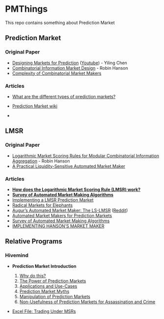 # PMThings
This repo contains something about Prediction Market

## Prediction Market

### Original Paper

- [Designing Markets for Prediction](https://dash.harvard.edu/bitstream/handle/1/5027266/Chen_DesigningMarkets.pdf) ([Youtube](https://www.youtube.com/watch?v=REIXKossJOU&ab_channel=UWVideo))  - Yiling Chen 
- [Combinatorial Information Market Design](https://mason.gmu.edu/~rhanson/combobet.pdf) - Robin Hanson
- [Complexity of Combinatorial Market Makers](http://people.cs.uchicago.edu/~fortnow/papers/LMSR.pdf)

### Articles

- [What are the different types of prediction markets?](https://www.cultivatelabs.com/prediction-markets-guide/what-are-the-different-types-of-prediction-markets)

- [Prediction Market wiki](https://en.wikipedia.org/wiki/Prediction_market)
- 

## LMSR

### Original Paper

- [Logarithmic Market Scoring Rules for Modular Combinatorial Information Aggregation](https://mason.gmu.edu/~rhanson/mktscore.pdf) - Robin Hanson
- [A Practical Liquidity-Sensitive Automated Market Maker](http://www.cs.cmu.edu/~sandholm/liquidity-sensitive%20market%20maker.EC10.pdf)

### Articles

- [**How does the Logarithmic Market Scoring Rule (LMSR) work?**](https://www.cultivatelabs.com/prediction-markets-guide/how-does-logarithmic-market-scoring-rule-lmsr-work)
- [**Survey of Automated Market Making Algorithms**](https://medium.com/terra-money/survey-of-automated-market-making-algorithms-951f91ce727a)
- [Implementing a LMSR Prediction Market](https://beza1e1.tuxen.de/articles/LMSR.html)
- [Radical Markets for Elephants](https://blog.gnosis.pm/radical-markets-for-elephants-a742916812db)
- [Augur’s Automated Market Maker: The LS-LMSR](https://augur.mystrikingly.com/blog/augur-s-automated-market-maker-the-ls-lmsr) ([Reddit](https://www.reddit.com/r/Augur/comments/3ed0wm/augurs_automated_market_maker_the_lslmsr/))
- [Automated Market Makers for Prediction Markets](https://docs.gnosis.io/conditionaltokens/docs/introduction3/)
- [Survey of Automated Market Making Algorithms](https://medium.com/terra-money/survey-of-automated-market-making-algorithms-951f91ce727a)
- [IMPLEMENTING HANSON'S MARKET MAKER](http://blog.oddhead.com/2006/10/30/implementing-hansons-market-maker/)

## Relative Programs

### Hivemind

- **Prediction Market Introduction**
  1. [Why do this?](https://bitcoinhivemind.com/papers/1_Purpose.pdf)
  2. [The Power of Prediction Markets](https://bitcoinhivemind.com/papers/2_PM_Types.pdf)
  3. [Applications and Use-Cases](https://bitcoinhivemind.com/papers/3_PM_Applications.pdf)
  4. [Prediction Market Myths](https://bitcoinhivemind.com/papers/4_PM_Myths.pdf)
  5. [Manipulation of Prediction Markets](https://bitcoinhivemind.com/papers/5_PM_Manipulation.pdf)
  6. [Non-Usefulness of Prediction Markets for Assassination and Crime](https://bitcoinhivemind.com/papers/6_Crime_Markets.pdf)

- [Excel File: Trading Under MSRs](https://bitcoinhivemind.com/papers/LogMSR_Demo.xlsx)

